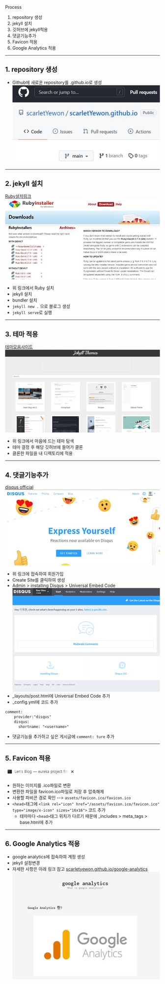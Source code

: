 Process
1. repository 생성
2. jekyll 설치
3. 깃허브에 jekyll적용
4. 댓글기능추가
5. Favicon 적용
6. Google Analytics 적용

---

## 1. repository 생성
* Github에 새로운 repository를 <username>.github.io로 생성
![create repo](img/git%20repo.JPG)

---

## 2. jekyll 설치
[Ruby설치링크](https://rubyinstaller.org/downloads/)
![install ruby](img/ruby.JPG)
* 위 링크에서 Ruby 설치
* jekyll 설치
* bundler 설치
* `jekyll new .` 으로 블로그 생성
* `jekyll serve`로 실행

---

## 3. 테마 적용
[테마모음사이트](http://jekyllthemes.org/)
![theme](img/theme.JPG)
* 위 링크에서 마음에 드는 테마 탐색
* 테마 결정 후 해당 깃허브에 들어가 클론
* 클론한 파일을 내 디렉토리에 적용

---

## 4. 댓글기능추가
[disqus official](https://disqus.com)
![disqus](img/disqus.JPG)
* 위 링크에 접속하여 회원가입
* Create Site를 클릭하여 생성
* Admin > installing Disqus > Universal Embed Code
![disqus](img/disqus2.JPG)
* _layouts/post.html에 Universal Embed Code 추가
* _config.yml에 코드 추가
```
comment:
    provider:"disqus"  
    disqus:  
      shortname: "<username>"
```

* 댓글기능을 추가하고 싶은 게시글에
`comment: ture` 추가

---

## 5. Favicon 적용
![favicon](img/favi.JPG)
* 원하는 이미지를 .ico파일로 변환
* 변환한 파일을 favicon.ico파일로 저장 후 압축해제
* 사용할 파비콘 경로 확인 --> `assets/favicon.ico/favicon.ico `
* `<head>`태그에 `<link rel="icon" href="/assets/favicon.ico/favicon.ico" type="image/x-icon" sizes="16x16">` 코드 추가
  * 테마마다 `<head>`태그 위치가 다르기 때문에  _includes > meta_tags > base.html에 추가

---

## 6. Google Analytics 적용
* google analytics에 접속하여 계정 생성
* jekyll 설정변경
* 자세한 사항은 아래 링크 참고
[scarletyewon.github.io/google-analytics](https://scarletyewon.github.io/productivity/2021/12/10/google-analytics.html)
![googleanalytics](img/ga.JPG)
